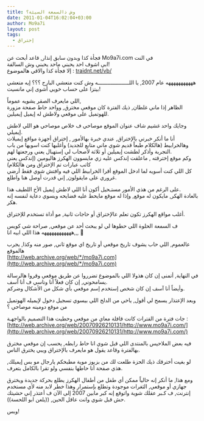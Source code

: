 ```yaml
---
title: وش ذالسمعة السيئة؟
date: 2011-01-04T16:02:04+03:00
author: Mo9a7i
layout: post
tags:
  - إختراق
---
```

فجأة كذا وبدون سابق إنذار, قاعد أبحث عن Mo9a7i.com في النت  
ابي اشوف احد يحبني ماحد يحبني وش السالفة!  
إلا فجأة كذا والاقي هالموضوع : [traidnt.net/vb/](http://www.traidnt.net/vb/showthread.php?t=668294)

هههههههههههه  عام 2007, يا اللــــــــــــــــــــه وش كنت متعشي البارح ؟؟؟ إيه متعشي بيتزا على حساب خويي أشوى إني مانسيت!

اللي مايعرف الصقر يشويه عموماً,  
الظاهر إذا ماني غلطان, ذيك الفترة كان موقعي مخترق, وواحد حاط صفحة مزورة للهوتميل على موقعي ولاطش له إيميل إيميلين.

وجايك واحد غشيم شاف عنوان الموقع موصاحي ف خلاص موصاحي هو اللي لاطش إيميلي.  
أنا ما أنكر خبرتي بالإختراق, عندي خبرة بهالأمور , إختراق أجهزة مواقع إيميلات وهالخرابيط (هالكلام طبعاً قديم شوي ماني متابع للجديد) وأغلبها كنت اسويها من باب التجربة وأذكر لطشت إيميلين أو ثلاثة لأصحاب لي إستهبال يعني ورجعتها لهم.  
وكم موقع إخترقته , ماعلقت إندكس عليه زي مايسوون الهكرز هاليومين (إندكس يعني كاتب عبارات تم الإختراق ومن هالكلام)  
كل اللي كنت أسويه لما ادخل الموقع أقرا الخرابيط اللي فيه وافتش شوي فقط أرضي غروري على مايقولون, إني قدرت أوصل هنا واطلع.

على الرغم من هذي الأمور مستـحيل أكون أنا اللي لاطش إيميل الأخ اللطيف هذا.  
بالعادة الهكر, مايكون له موقع, وإذا له موقع مايحط عليه فضايحه ويسوي دعاية لنفسه إنه هكر.

أغلب مواقع الهكرز تكون تعلم عالإختراق أو حاجات ثانية, مو أداة تستخدم للإختراق.

ف السمعة الحلوة اللي حطوها لي لو يبحث أحد عن موقعي, صراحة شي كويس ههههههههههههه هذا اللي ابيه انا,,, 🙁

عالعموم, اللي حاب يشوف تاريخ موقعي أو تاريخ اي موقع ثاني, صور منه وكذا, يجرب هالموقع  
[http://web.archive.org/web/*/mo9a7i.com](http://web.archive.org/web/*/mo9a7i.com)

في النهاية, أتمنى إن كان هذولا اللي بالموضوع تضرروا عن طريق موقعي وقروا هالرسالة يسامحوني, إن كان فعلاً أنا وناسي ف أنا آسف.  
وأيضاً أنا آسف إن كان شخص إستخدم إسم موقعي بأي شكل من الأشكال وضركم.

وبعد الإعتذار يسمح لي أقول, ياخي من الدلخ اللي بيسوي تسجيل دخول لإيميله الهوتميل من موقع دومينه موصاحي ؟

جات فترة من الفترات كانت قافلة معاي من موقعي وحطيت هذا التصميم بالواجهـة : [http://web.archive.org/web/20070926210131/http://www.mo9a7i.com/](http://web.archive.org/web/20070926210131/http://www.mo9a7i.com/)

فيه بعض الملاحيس بالمنتدى اللي قبل شوي انا حاط رابطه, يحسب إن موقعي مخترق بهالفترة وقاعد يقول هو مايعرف بالإختراق ويبي يخترق الناس.

لو بغيت أخترقك ذيك الحزة طلعت لك من بزبوز موية مطبخكم يارجال مو بس إيميلك, هذي صفحة أنا حاطها بنفسي ولو تقرا بالكامل بتعرف.

ومع هذا, ما أنكر إنه حالياً ممكن أي طفل من أطفال الهكرز يطلع بحركة جديدة ويخترق جهازي أو موقعي, الثغرات موجودة وتطلع بإستمرار وهذا خطر لابد منه لأي مستخدم إنترنت, ف كـبر عقلك شوية واتوقع إنه كبر مابين 2007 إلى الآن ف أعتذر إني حشيتك حش قبل شوي وانت عاقل الحين, ((يلعن ابو اللحسة)).

وبس!
